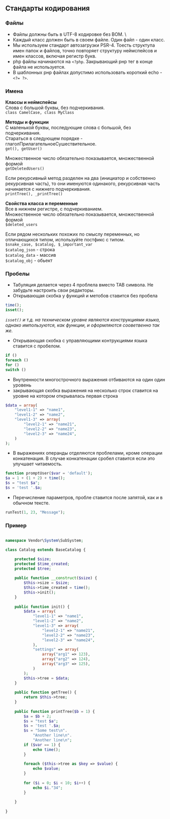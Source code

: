 ## Стандарты кодирования

### Файлы

- Файлы должны быть в UTF-8 кодировке без BOM. \
- Каждый класс должен быть в своем файле. Один файл - один класс.
- Мы используем стандарт автозагрузки PSR-4. Тоесть структупа имен папок и файлов, точно повторяет структуру неймспейсов и имен классов, включая регистр букв.
- php файлы начинаются на `<?php`. Закрывающий рнр тег в конце файла не используется.
- В шаблонных рнр файлах допустимо использовать короткий echo - `<?= ?>`.

### Имена

**Классы и неймспейсы** \
Слова с большой буквы, без подчеркивания. \
`class CamelCase, class MyClass`

**Методы и функции** \
С маленькой буквы, последующие слова с большой, без подчеркивания. \
Стараться в следующем порядке - глаголПрилагательноеСушествительное. \
`get(), getUser()`

Множественное число обязательно показывается, множественной формой\
`getDeletedUsers()`

Если рекурсивный метод разделен на два (инициатор и собственно рекурсивная часть), то они именуются одинакого, рекурсивная часть начинается с нижнего подчеркивания. \
`printTree(), _printTree()`

**Свойства класса и переменные** \
Все в нижнем регистре, с подчеркиванием. \
Множественное число обязательно показывается, множественной формой\
`$deleted_users`

Если рядом нескольких похожих по смыслу переменных, но отличающихся типом, используйте постфикс с типом. \
`$snake_case, $catalog, $_important_var` \
`$catalog_json` - строка \
`$catalog_data` - массив \
`$catalog_obj` - обьект


### Пробелы

* Табуляция делается через 4 проблела вместо TAB символа. Не забудьте настроить свои редакторы.
* Открывающая скобка у функций и метобов ставится без пробела
```php
time();
isset();
```
*`isset()` и т.д. на техническом уровне являются конструкциями языка, однако импользуются, как функции, и оформляются сооветвенно так же.*

* Открывающая скобка с управляющими контрукциями языка ставится с пробелом.
```php
if ()
foreach ()
for ()
switch ()
```


* Внутренности многострочного выражения отбиваются на один один уровень
* закрывающая скобка выражения на несколько строк ставится на уровне на котором открывалась первая строка
```php
$data = array(
    "level1-1" => "name1",
    "level1-2" => "name2",
    "level1-3" => array(
        "level2-1" => "name21",
        "level2-2" => "name23",
        "level2-3" => "name24",
    )
);
```

* В выражениях операнды отделяются проблелами, кроме операции конкатенация. В случае конкатенации сробел ставится если это улучшает читаемость.
```php
function promptUser($var = 'default');
$a = 1 + (1 + 2) + time();
$s = "test $a";
$s = 'test '.$a;
```
* Перечисление параметров, пробле ставится после запятой, как и в обычном тексте.
```php
runTest(1, 23, "Message");
```




### Пример

```php

namespace Vendor\System\SubSystem;

class Catalog extends BaseCatalog {

	protected $size;
    protected $time_created;
    protected $tree;
    
    public function __construct($size) {
    	$this->size = $size;
        $this->time_created = time();
        $this->init();
    }
    
    public function init() {
    	$data = array(
			"level1-1" => "name1",
            "level1-2" => "name2",
            "level1-3" => array(
            	"level2-1" => "name21",
                "level2-2" => "name23",
                "level2-3" => "name24",
            ),
            "settings" => array(
            	array("arg1" => 123),
            	array("arg2" => 124),
            	array("arg3" => 125),
            )
        );
        $this->tree = $data;
    }
    
    public function getTree() {
    	return $this->tree;
    }
    
	public function printTree($b = 1) {
    	$a = $b + 2;
        $s = "test $a";
        $s = 'test '.$a;
        $s = "Some test\n".
        	"Another line\n".
            "Another line\n";
    	if ($var == 1) {
        	echo time();
        }
        
    	foreach ($this->tree as $key => $value) {
        	echo $value;
        }
        
        for ($i = 0; $i < 10; $i++) {
        	echo $i."34";
        }
        
    }
    
}


```

